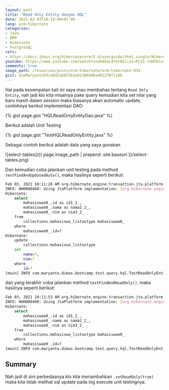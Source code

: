 ```yaml
---
layout: post
title: "Read Only Entity dengan HQL"
date: 2021-02-03T10:14:00+07:00
lang: orm-hibernate
categories:
- Java
- ORM
- Hibernate
- PostgreSQL
refs: 
- https://docs.jboss.org/hibernate/orm/5.4/userguide/html_single/Hibernate_User_Guide.html#hql-read-only-entities
youtube: https://www.youtube.com/watch?v=Uk8EeL4YUr0&list=PLV1-tdmPblvxHxNh867D1JR4u52LgzeIr&index=35&t=16572s
comments: true
image_path: /resources/posts/orm-hibernate/orm-hibernate-034
gist: dimMaryanto93/e8d2abb5361e811860d6a462270f119b
---
```


Hai pada kesempatan kali ini saya mau membahas tentang `Read Only Entity`, nah jadi klo kita misalnya pake query kemudian kita set nilai yang baru masih dalam session maka biasanya akan automatic update, contohnya berikut implementasi DAO:

{% gist page.gist "HQLReadOnlyEntityDao.java" %}

Berikut adalah Unit Testing

{% gist page.gist "TestHQLReadOnlyEntity.java" %}

Sebagai contoh berikut adalah data yang saya gunakan 

![select-tables]({{ page.image_path | prepend: site.baseurl }}/select-tables.png)

Dan kemudian coba jalankan unit testing pada method `testFindAndUpdatedAuto()`, maka hasilnya seperti berikut:

```bash
Feb 03, 2021 10:11:28 AM org.hibernate.engine.transaction.jta.platform.internal.JtaPlatformInitiator initiateService
INFO: HHH000490: Using JtaPlatform implementation: [org.hibernate.engine.transaction.jta.platform.internal.NoJtaPlatform]
Hibernate: 
    select
        mahasiswae0_.id as id1_2_,
        mahasiswae0_.nama as nama2_2_,
        mahasiswae0_.nim as nim3_2_ 
    from
        collections.mahasiswa_listastype mahasiswae0_ 
    where
        mahasiswae0_.id=?
Hibernate: 
    update
        collections.mahasiswa_listastype 
    set
        nama=?,
        nim=? 
    where
        id=?
[main] INFO com.maryanto.dimas.bootcamp.test.query.hql.TestReadOnlyEntity - destroy hibernate session!
```

dan yang terakhir coba jalankan method `testFindAndReadOnly()`, maka hasilnya seperti berikut:

```bash
Feb 03, 2021 10:11:53 AM org.hibernate.engine.transaction.jta.platform.internal.JtaPlatformInitiator initiateService
INFO: HHH000490: Using JtaPlatform implementation: [org.hibernate.engine.transaction.jta.platform.internal.NoJtaPlatform]
Hibernate: 
    select
        mahasiswae0_.id as id1_2_,
        mahasiswae0_.nama as nama2_2_,
        mahasiswae0_.nim as nim3_2_ 
    from
        collections.mahasiswa_listastype mahasiswae0_ 
    where
        mahasiswae0_.id=?
[main] INFO com.maryanto.dimas.bootcamp.test.query.hql.TestReadOnlyEntity - destroy hibernate session!
```

## Summary

Nah jadi di sini perbedaanya klo kita menambahkan `.setReadOnly(true)` maka kita tidak melihat sql update pada log execute unit testingnya.